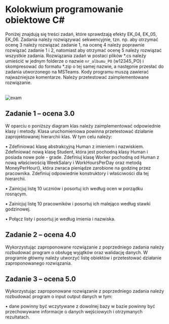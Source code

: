 # Kolokwium programowanie obiektowe C#

Poniżej znajdują się treści zadań, które sprawdzają efekty EK_04, EK_05, EK_06. Zadania należy rozwiązywać sekwencyjnie, tzn. np. aby otrzymać ocenę 3 należy rozwiązać zadanie 1, na ocenę 4 należy poprawnie rozwiązać zadanie 1 i 2, natomiast aby otrzymać ocenę 5 należy rozwiązać wszystkie zadania. Rozwiązania zadań w postaci plików *.cs należy umieścić w jednym folderze o nazwie `nr_albumu_PO` (w12345_PO) i skompresować do formatu *.zip o tej samej nazwie, a następnie przesłać do zadania utworzonego na MSTeams. Kody programu muszą zawierać najważniejsze komentarze. Należy przetestować zaimplementowane rozwiązanie.

<br>![exam](img/image4.png)

## Zadanie 1 – ocena 3.0
W oparciu o poniższy diagram klas należy zaimplementować odpowiednie klasy i metody. Klasa uruchomieniowa powinna przetestować działanie zaprojektowanej hierarchii klas.
W tym celu należy:

• Zdefiniować klasę abstrakcyjną Human z imieniem i nazwiskiem. Zdefiniować nową klasę Student, która jest pochodną klasy Human i posiada nowe pole - grade. Zdefiniuj klasę Worker pochodną od Human z nową właściwością WeekSalary i WorkHoursPerDay oraz metodą MoneyPerHour(), która zwraca pieniądze zarobione na godzinę przez pracownika. Zdefiniuj odpowiednie konstruktory i właściwości dla tej hierarchii.

• Zainicjuj listę 10 uczniów i posortuj ich według ocen w porządku rosnącym.

• Zainicjuj listę 10 pracowników i posortuj ich malejąco według stawki godzinowej.

• Połącz listy i posortuj je według imienia i nazwiska.

## Zadanie 2 – ocena 4.0
Wykorzystując zaproponowane rozwiązanie z poprzedniego zadania należy rozbudować program o obsługę wyjątków oraz walidację danych. W programie główmy należy utworzyć listę obiektów i przetestować działanie zaproponowanego rozwiązania.

## Zadanie 3 – ocena 5.0
Wykorzystując zaproponowane rozwiązanie z poprzedniego zadania należy rozbudować program o input output danych w tym:

• dane powinny być wczytywane z dowolnej bazy w bazie powinny być przechowywane informacje o danych wejściowych i otrzymanych rezultatach.
